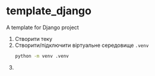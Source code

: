 # template_django
A template for Django project

1. Створити теку
2. Створити/підключити віртуальне середовище `.venv`
    ```bash
   python -m venv .venv
   ```
4.
